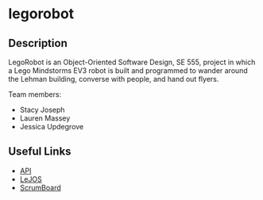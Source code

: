 # legorobot

## Description

LegoRobot is an Object-Oriented Software Design, SE 555, project in which a Lego Mindstorms EV3 robot is built and programmed to wander around the Lehman building, converse with people, and hand out flyers. 

Team members:

* Stacy Joseph 
* Lauren Massey
* Jessica Updegrove

## Useful Links
* [API](http://www.lejos.org/ev3/docs/)
* [LeJOS](www.lejos.org)
* [ScrumBoard](https://trello.com/b/KNaSt6sT/lego-robot)
